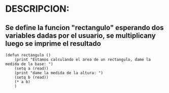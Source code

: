 # DESCRIPCION:
## Se define la funcion "rectangulo" esperando dos variables dadas por el usuario, se multiplicany luego se imprime el resultado
~~~
(defun rectangulo ()
	(print "Estamos calculando el area de un rectangulo, dame la medida de la base: ")
	(setq a (read))
	(print "dame la medida de la altura: ")
	(setq b (read))
	(* a b)
	)
~~~
	
